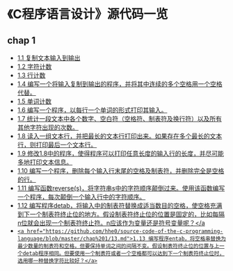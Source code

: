 # 《C程序语言设计》源代码一览
## chap 1
* <a href="https://github.com/hhe0/source-code-of-the-c-programming-language/blob/master/chap%201/01.md">1.1 复制文本输入到输出</a>
* <a href="https://github.com/hhe0/source-code-of-the-c-programming-language/blob/master/chap%201/02.md">1.2 字符计数</a>
* <a href="https://github.com/hhe0/source-code-of-the-c-programming-language/blob/master/chap%201/03.md">1.3 行计数</a>
* <a href="https://github.com/hhe0/source-code-of-the-c-programming-language/blob/master/chap%201/04.md">1.4 编写一个将输入复制到输出的程序，并将其中连续的多个空格用一个空格代替。</a>
* <a href="https://github.com/hhe0/source-code-of-the-c-programming-language/blob/master/chap%201/05.md">1.5 单词计数</a>
* <a href="https://github.com/hhe0/source-code-of-the-c-programming-language/blob/master/chap%201/06.md">1.6 编写一个程序，以每行一个单词的形式打印其输入。</a>
* <a href="https://github.com/hhe0/source-code-of-the-c-programming-language/blob/master/chap%201/07.md">1.7 统计一段文本中各个数字、空白符（空格符、制表符及换行符）以及所有其他字符出现的次数。</a>
* <a href="https://github.com/hhe0/source-code-of-the-c-programming-language/blob/master/chap%201/08.md">1.8 读入一组文本行，并把最长的文本行打印出来。如果存在多个最长的文本行，则打印最后一个文本行。</a>
* <a href="https://github.com/hhe0/source-code-of-the-c-programming-language/blob/master/chap%201/09.md">1.9 修改1.8中的程序，使得程序可以打印任意长度的输入行的长度，并尽可能多地打印文本信息。</a>
* <a href="https://github.com/hhe0/source-code-of-the-c-programming-language/blob/master/chap%201/10.md">1.10 编写一个程序，删除每个输入行末尾的空格及制表符，并删除完全是空格的行。</a>
* <a href="https://github.com/hhe0/source-code-of-the-c-programming-language/blob/master/chap%201/11.md">1.11 编写函数reverse(s)，将字符串s中的字符顺序颠倒过来。使用该函数编写一个程序，每次颠倒一个输入行中的字符顺序。</a>
* <a href="https://github.com/hhe0/source-code-of-the-c-programming-language/blob/master/chap%201/12.md">1.12 编写程序detab，将输入中的制表符替换成适当数目的空格，使空格充满到下一个制表符终止位的地方。假设制表符终止位的位置是固定的，比如每隔n位就会出现一个制表符终止符。n应该作为变量还是符号变量呢？</a
* `<a href="https://github.com/hhe0/source-code-of-the-c-programming-language/blob/master/chap%201/13.md">1.13 编写程序entab，将空格串替换为最少数量的制表符和空格，但要保持单词之间的间隔不变。假设制表符终止位的位置与上一个detab程序相同。但要使用一个制表符或者一个空格都可以达到下一个制表符终止位时，选用哪一种替换字符比较好？</a>`
